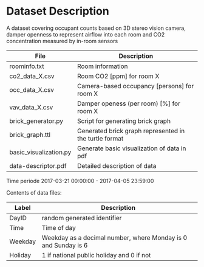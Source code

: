 # Dataset Description

A dataset covering occupant counts based on 3D stereo vision camera, damper openness to represent airflow into each room and CO2 concentration measured by in-room sensors

| File              | Description |
|---|---|
|roominfo.txt       | Room information |
|co2_data_X.csv     | Room CO2 [ppm] for room X |
|occ_data_X.csv 	| Camera-based occupancy [persons] for room X |
|vav_data_X.csv     | Damper openess (per room) [%] for room X |
|brick_generator.py | Script for generating brick graph |
|brick_graph.ttl    | Generated brick graph represented in the turtle format |
|basic_visualization.py    | Generate basic visualization of data in pdf |
|data-descriptor.pdf | Detailed description of data |

Time periode 2017-03-21 00:00:00 - 2017-04-05 23:59:00

Contents of data files:

| Label | Description |
| --- | --- |
| DayID | random generated identifier |
| Time | Time of day |
| Weekday | Weekday as a decimal number, where Monday is 0 and Sunday is 6 |
| Holiday | 1 if national public holiday and 0 if not |

